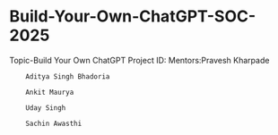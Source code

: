 # Build-Your-Own-ChatGPT-SOC-2025
Topic-Build Your Own ChatGPT
Project ID:
Mentors:Pravesh Kharpade

        Aditya Singh Bhadoria

        Ankit Maurya

        Uday Singh
        
        Sachin Awasthi
